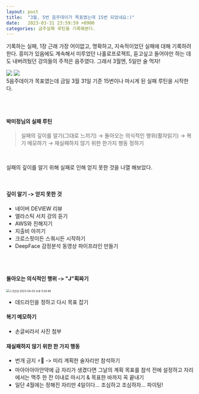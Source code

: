 ```yaml
---
layout: post
title:  "3월, 5번 음주데이가 목표였는데 15번 되었네요:)"
date:   2023-03-31 23:59:59 +0900
categories: 금주실패 루틴을 기록해본다.
---
```

기록하는 실패, 1장
근래 가장 어이없고, 명확하고, 지속적이었던 실패에 대해 기록하려 한다.
흥미가 있음에도 계속해서 미루었던 나홀로프로젝트, 듣고싶고 들어야만 하는 데도 내버려뒀던 강의들의 주적은 음주였다.
그래서 3월엔, 5일만 술 먹자!

</div>

<div class="img_row">
	<img class="col one" src="https://velog.velcdn.com/images/sungrok7/post/d3e10c52-5690-4a0a-a80c-03b89516dd6d/image.JPG">
	<img class="col two" src="https://velog.velcdn.com/images/sungrok7/post/3caed23f-4a67-4811-9a71-af5ed6f29eb1/image.jpg">
</div>

<div class="col three caption">
	5음주데이가 목표였는데 금일 3월 31일 기준 15번이나 마시게 된 실패 루틴을 시작한다. 
</div>

<br><br>

#### 박미정님의 실패 루틴

> 실패의 깊이를 알기(그대로 느끼기) → 돌아오는 의식적인 행위(활자읽기) → 복기 메모하기 → 재실패하지 않기 위한 한가지 행동 정하기

<br>

실패의 깊이를 알기 위해 실패로 인해 얻지 못한 것을 나열 해보았다.

<br>

#### 깊이 알기 -> 얻지 못한 것
- 네이버 DEVIEW 리뷰
- 엘라스틱 서치 강의 듣기
- AWS와 친해지기
- 지출비 아끼기
- 크로스핏이든 스쿼시든 시작하기
- DeepFace 감정분석 동영상 파이프라인 만들기 

<br>
<br>

#### 돌아오는 의식적인 행위 -> "J"획짜기

<img src="../img/2023-03-31-sobriety failure diary/스크린샷 2023-04-03 오후 5.04.48.png" alt="스크린샷 2023-04-03 오후 5.04.48" style="zoom:50%;" />

- 데드라인을 정하고 다시 목표 잡기



#### 복기 메모하기 

- 손글씨라서 사진 첨부



#### 재실패하지 않기 위한 한 가지 행동

- 번개 금지 ⚡️🚫 -> 미리 계획한 술자리만 참석하기
- 마아아아아안약에 급 자리가 생겼다면 그날의 계획 목표를 참석 전에 설정하고 자리에서는 맥주 한 잔 이내로 마시기 & 목표한 바까지 꼭 끝내기
- 일단 4월에는 정해진 자리만 4일이다... 조심하고 조심하자... 파이팅!

[jekyll-docs]: https://jekyllrb.com/docs/home
[jekyll-gh]:   https://github.com/jekyll/jekyll
[jekyll-talk]: https://talk.jekyllrb.com/
